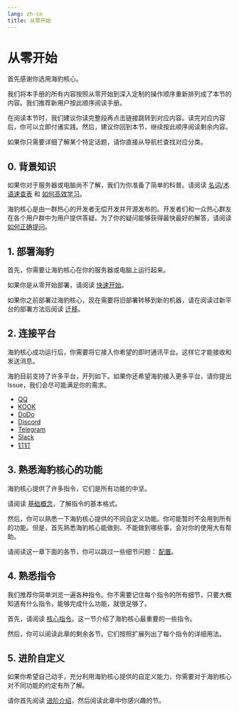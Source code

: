 ```yaml
---
lang: zh-cn
title: 从零开始
---
```


# 从零开始

首先感谢你选用海豹核心。

我们将本手册的所有内容按照从零开始到深入定制的操作顺序重新排列成了本节的内容。我们推荐新用户按此顺序阅读手册。

在阅读本节时，我们建议你读完整段再点击链接跳转到对应内容。读完对应内容后，你可以立即付诸实践。然后，建议你回到本节，继续按此顺序阅读剩余内容。

如果你只需要详细了解某个特定话题，请你直接从导航栏查找对应分类。

## 0. 背景知识

如果你对于服务器或电脑尚不了解，我们为你准备了简单的科普。请阅读 [名词/术语速查表](../deploy/terms.md) 和 [如何高效学习](../about/archieve-manual.md#如何高效学习)。

海豹核心是由一群热心的开发者无偿开发并开源发布的。开发者们和一众热心群友在各个用户群中为用户提供答疑。为了你的疑问能够获得最快最好的解答，请阅读 [如何正确提问](../about/archieve-manual.md#如何正确提问)。

## 1. 部署海豹

首先，你需要让海豹核心在你的服务器或电脑上运行起来。

如果你是从零开始部署，请阅读 [快速开始](../deploy/quick-start.md)。

如果你之前部署过海豹核心，现在需要将旧部署转移到新的机器，请在阅读过新平台的部署方法后阅读 [迁移](../deploy/transfer.md)。

## 2. 连接平台

海豹核心成功运行后，你需要将它接入你希望的即时通讯平台。这样它才能接收和发送消息。

海豹目前支持了许多平台，开列如下。如果你还希望海豹接入更多平台，请你提出 Issue，我们会尽可能满足你的需求。

- [QQ](../deploy/platform-qq.md)
- [KOOK](../deploy/platform-kook.md)
- [DoDo](../deploy/platform-dodo.md)
- [Discord](../deploy/platform-discord.md)
- [Telegram](../deploy/platform-telegram.md)
- [Slack](../deploy/platform-slack.md)
- [钉钉](../deploy/platform-dingtalk.md)

## 3. 熟悉海豹核心的功能

海豹核心提供了许多指令，它们是所有功能的中坚。

请阅读 [基础概念](../use/introduce.md)，了解指令的基本格式。

然后，你可以熟悉一下海豹核心提供的不同自定义功能。你可能暂时不会用到所有的功能。但是，首先熟悉海豹核心能做到、不能做到哪些事，会对你的使用大有帮助。

请阅读这一章下面的各节，你可以跳过一些细节问题： [配置](../config/README.md)。

## 4. 熟悉指令

我们推荐你简单浏览一遍各种指令。你不需要记住每个指令的所有细节，只要大概知道有什么指令，能够完成什么功能，就很足够了。

首先，请阅读 [核心指令](../use/core.md)。这一节介绍了海豹核心最重要的一些指令。

然后，你可以阅读此章的剩余各节。它们按照扩展列出了每个指令的详细用法。

## 5. 进阶自定义

如果你希望自己动手，充分利用海豹核心提供的自定义能力，你需要对于海豹核心对不同功能的约定有所了解。

请你首先阅读 [进阶介绍](../advanced/introduce.md)，然后阅读此章中你感兴趣的节。
